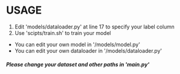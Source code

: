 # USAGE

1. Edit 'models/dataloader.py' at line 17 to specify your label column
2. Use 'scipts/train.sh' to train your model

+ You can edit your own model in '/models/model.py'</br>
+ You can edit your own dataloader in '/models/dataloader.py'

##### Please change your dataset and other paths in 'main.py'

